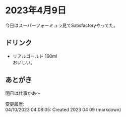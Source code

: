 # 2023年4月9日

今日はスーパーフォーミュラ見てSatisfactoryやってた。

## ドリンク

- リアルゴールド 160ml  
おいしい。

## あとがき

明日は仕事かあ～

変更履歴:  
04/10/2023 04:08:05: Created 2023 04 09 (markdown)  
